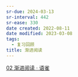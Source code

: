 ```yaml
---
sr-due: 2024-03-13
sr-interval: 442
sr-ease: 330
date created: 2022-08-11
date modified: 2023-03-08
tags:
  - 复习回顾
title: 渐进阅读
---
```


[02 渐进阅读 · 语雀](https://www.yuque.com/supermemo/wiki/incremental_reading)
